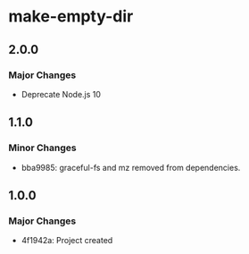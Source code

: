 # make-empty-dir

## 2.0.0

### Major Changes

- Deprecate Node.js 10

## 1.1.0

### Minor Changes

- bba9985: graceful-fs and mz removed from dependencies.

## 1.0.0

### Major Changes

- 4f1942a: Project created
